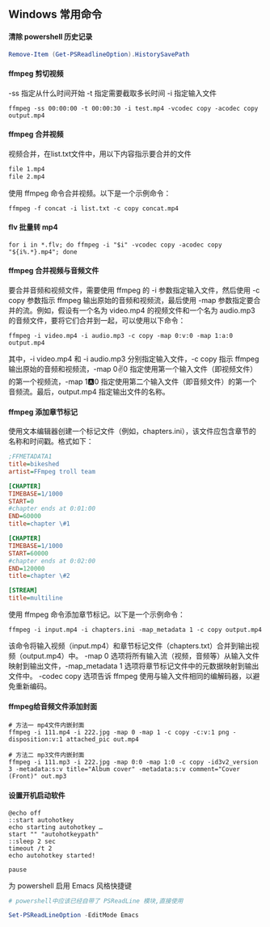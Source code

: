 ## Windows 常用命令

#### 清除 powershell 历史记录

```powershell
Remove-Item (Get-PSReadlineOption).HistorySavePath
```

#### ffmpeg 剪切视频

-ss 指定从什么时间开始 -t 指定需要截取多长时间 -i 指定输入文件

```shell
ffmpeg -ss 00:00:00 -t 00:00:30 -i test.mp4 -vcodec copy -acodec copy output.mp4
```

#### ffmpeg 合并视频

视频合并，在list.txt文件中，用以下内容指示要合并的文件

```txt
file 1.mp4
file 2.mp4
```

使用 ffmpeg 命令合并视频。以下是一个示例命令：

```shell
ffmpeg -f concat -i list.txt -c copy concat.mp4
```

#### flv 批量转 mp4

```shell
for i in *.flv; do ffmpeg -i "$i" -vcodec copy -acodec copy "${i%.*}.mp4"; done
```

#### ffmpeg 合并视频与音频文件

要合并音频和视频文件，需要使用 ffmpeg 的 -i 参数指定输入文件，然后使用 -c copy 参数指示 ffmpeg 输出原始的音频和视频流，最后使用 -map 参数指定要合并的流。例如，假设有一个名为 video.mp4 的视频文件和一个名为 audio.mp3 的音频文件，要将它们合并到一起，可以使用以下命令：

```shell
ffmpeg -i video.mp4 -i audio.mp3 -c copy -map 0:v:0 -map 1:a:0 output.mp4
```

其中，-i video.mp4 和 -i audio.mp3 分别指定输入文件，-c copy 指示 ffmpeg 输出原始的音频和视频流，-map 0:v:0 指定使用第一个输入文件（即视频文件）的第一个视频流，-map 1:a:0 指定使用第二个输入文件（即音频文件）的第一个音频流。最后，output.mp4 指定输出文件的名称。

#### ffmpeg 添加章节标记

使用文本编辑器创建一个标记文件（例如，chapters.ini），该文件应包含章节的名称和时间戳。格式如下：

```ini
;FFMETADATA1
title=bikeshed
artist=FFmpeg troll team

[CHAPTER]
TIMEBASE=1/1000
START=0
#chapter ends at 0:01:00
END=60000
title=chapter \#1

[CHAPTER]
TIMEBASE=1/1000
START=60000
#chapter ends at 0:02:00
END=120000
title=chapter \#2

[STREAM]
title=multiline
```

使用 ffmpeg 命令添加章节标记。以下是一个示例命令：

```shell
ffmpeg -i input.mp4 -i chapters.ini -map_metadata 1 -c copy output.mp4
```

该命令将输入视频（input.mp4）和章节标记文件（chapters.txt）合并到输出视频（output.mp4）中。 -map 0 选项将所有输入流（视频，音频等）从输入文件映射到输出文件，-map_metadata 1 选项将章节标记文件中的元数据映射到输出文件中。 -codec copy 选项告诉 ffmpeg 使用与输入文件相同的编解码器，以避免重新编码。

#### ffmpeg给音频文件添加封面
```shell
# 方法一 mp4文件内嵌封面
ffmpeg -i 111.mp4 -i 222.jpg -map 0 -map 1 -c copy -c:v:1 png -disposition:v:1 attached_pic out.mp4

# 方法二 mp3文件内嵌封面
ffmpeg -i 111.mp3 -i 222.jpg -map 0:0 -map 1:0 -c copy -id3v2_version 3 -metadata:s:v title="Album cover" -metadata:s:v comment="Cover (Front)" out.mp3
```
#### 设置开机启动软件

```batch
@echo off
::start autohotkey
echo starting autohotkey …
start "" "autohotkeypath"
::sleep 2 sec
timeout /t 2
echo autohotkey started!

pause
```

为 powershell 启用 Emacs 风格快捷键
```powershell
# powershell中应该已经自带了 PSReadLine 模块,直接使用

Set-PSReadLineOption -EditMode Emacs
```